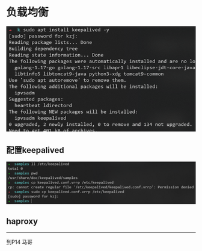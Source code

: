 # 负载均衡

![](2023-01-02-18-33-06.png)

## 配置keepalived

![](2023-01-02-18-46-47.png)



## haproxy



--- 
到P14
马哥